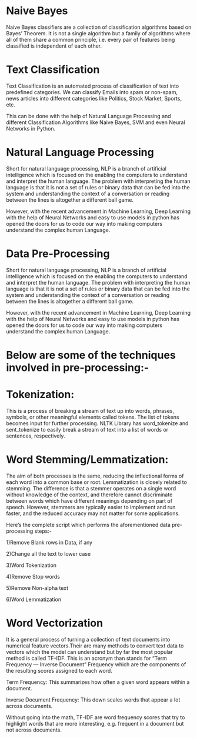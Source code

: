 # Naive Bayes
Naive Bayes classifiers are a collection of classification algorithms based on Bayes’ Theorem. It is not a single algorithm but a family of algorithms where all of them share a common principle, i.e. every pair of features being classified is independent of each other.

#  Text Classification
Text Classification is an automated process of classification of text into predefined categories. We can classify Emails into spam or non-spam, news articles into different categories like Politics, Stock Market, Sports, etc.

This can be done with the help of Natural Language Processing and different Classification Algorithms like Naive Bayes, SVM and even Neural Networks in Python.

# Natural Language Processing
Short for natural language processing, NLP is a branch of artificial intelligence which is focused on the enabling the computers to understand and interpret the human language. The problem with interpreting the human language is that it is not a set of rules or binary data that can be fed into the system and understanding the context of a conversation or reading between the lines is altogether a different ball game.

However, with the recent advancement in Machine Learning, Deep Learning with the help of Neural Networks and easy to use models in python has opened the doors for us to code our way into making computers understand the complex human Language.

# Data Pre-Processing
Short for natural language processing, NLP is a branch of artificial intelligence which is focused on the enabling the computers to understand and interpret the human language. The problem with interpreting the human language is that it is not a set of rules or binary data that can be fed into the system and understanding the context of a conversation or reading between the lines is altogether a different ball game.

However, with the recent advancement in Machine Learning, Deep Learning with the help of Neural Networks and easy to use models in python has opened the doors for us to code our way into making computers understand the complex human Language.

# Below are some of the techniques involved in pre-processing:-

# Tokenization: 
This is a process of breaking a stream of text up into words, phrases, symbols, or other meaningful elements called tokens. The list of tokens becomes input for further processing. NLTK Library has word_tokenize and sent_tokenize to easily break a stream of text into a list of words or sentences, respectively.

# Word Stemming/Lemmatization: 
The aim of both processes is the same, reducing the inflectional forms of each word into a common base or root. Lemmatization is closely related to stemming. The difference is that a stemmer operates on a single word without knowledge of the context, and therefore cannot discriminate between words which have different meanings depending on part of speech. However, stemmers are typically easier to implement and run faster, and the reduced accuracy may not matter for some applications.

Here’s the complete script which performs the aforementioned data pre-processing steps:-

1)Remove Blank rows in Data, if any

2)Change all the text to lower case

3)Word Tokenization

4)Remove Stop words

5)Remove Non-alpha text

6)Word Lemmatization

# Word Vectorization
It is a general process of turning a collection of text documents into numerical feature vectors.Their are many methods to convert text data to vectors which the model can understand but by far the most popular method is called TF-IDF. This is an acronym than stands for “Term Frequency — Inverse Document” Frequency which are the components of the resulting scores assigned to each word.

Term Frequency: This summarizes how often a given word appears within a document.

Inverse Document Frequency: This down scales words that appear a lot across documents.

Without going into the math, TF-IDF are word frequency scores that try to highlight words that are more interesting, e.g. frequent in a document but not across documents.
